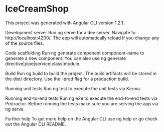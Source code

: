# IceCreamShop
This project was generated with Angular CLI version 1.2.1.

Development server
Run ng serve for a dev server. Navigate to http://localhost:4200/. The app will automatically reload if you change any of the source files.

Code scaffolding
Run ng generate component component-name to generate a new component. You can also use ng generate directive|pipe|service|class|module.

Build
Run ng build to build the project. The build artifacts will be stored in the dist/ directory. Use the -prod flag for a production build.

Running unit tests
Run ng test to execute the unit tests via Karma.

Running end-to-end tests
Run ng e2e to execute the end-to-end tests via Protractor. Before running the tests make sure you are serving the app via ng serve.

Further help
To get more help on the Angular CLI use ng help or go check out the Angular CLI README.
